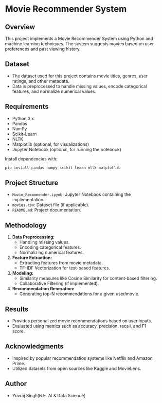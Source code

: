 # Movie Recommender System

## Overview
This project implements a Movie Recommender System using Python and machine learning techniques. The system suggests movies based on user preferences and past viewing history.

## Dataset
- The dataset used for this project contains movie titles, genres, user ratings, and other metadata.
- Data is preprocessed to handle missing values, encode categorical features, and normalize numerical values.

## Requirements
- Python 3.x
- Pandas
- NumPy
- Scikit-Learn
- NLTK
- Matplotlib (optional, for visualizations)
- Jupyter Notebook (optional, for running the notebook)

Install dependencies with:
```bash
pip install pandas numpy scikit-learn nltk matplotlib
```

## Project Structure
- `Movie_Recommender.ipynb`: Jupyter Notebook containing the implementation.
- `movies.csv`: Dataset file (if applicable).
- `README.md`: Project documentation.

## Methodology
1. **Data Preprocessing:**
   - Handling missing values.
   - Encoding categorical features.
   - Normalizing numerical features.
2. **Feature Extraction:**
   - Extracting features from movie metadata.
   - TF-IDF Vectorization for text-based features.
3. **Modeling:**
   - Similarity measures like Cosine Similarity for content-based filtering.
   - Collaborative Filtering (if implemented).
4. **Recommendation Generation:**
   - Generating top-N recommendations for a given user/movie.

## Results
- Provides personalized movie recommendations based on user inputs.
- Evaluated using metrics such as accuracy, precision, recall, and F1-score.


## Acknowledgments
- Inspired by popular recommendation systems like Netflix and Amazon Prime.
- Utilized datasets from open sources like Kaggle and MovieLens.

## Author
- Yuvraj Singh(B.E. AI & Data Science)



